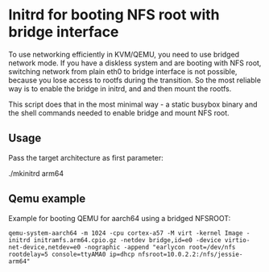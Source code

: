 Initrd for booting NFS root with bridge interface
=================================================

To use networking efficiently in KVM/QEMU, you need to use bridged network mode. If you have a diskless system and are booting with NFS root, switching network from plain eth0 to bridge interface is not possible, because you lose access to rootfs during the transition. So the most reliable way is to enable the bridge in initrd, and and then mount the rootfs.

This script does that in the most minimal way - a static busybox binary and the shell commands needed to enable bridge and mount NFS root.

Usage
-----------

Pass the target architecture as first parameter:

./mkinitrd arm64

Qemu example
-----------

Example for booting QEMU for aarch64 using a bridged NFSROOT:

`
qemu-system-aarch64 -m 1024 -cpu cortex-a57 -M virt -kernel Image -initrd initramfs.arm64.cpio.gz -netdev bridge,id=e0 -device virtio-net-device,netdev=e0 -nographic -append "earlycon root=/dev/nfs rootdelay=5 console=ttyAMA0 ip=dhcp nfsroot=10.0.2.2:/nfs/jessie-arm64"
`


